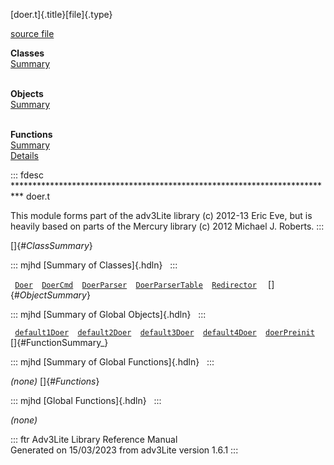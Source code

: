 [doer.t]{.title}[file]{.type}

[source file](../source/doer.t.html)

**Classes**\
[Summary](#_ClassSummary_)\
 

**Objects**\
[Summary](#_ObjectSummary_)\
 

**Functions**\
[Summary](#_FunctionSummary_)\
[Details](#_Functions_)

::: fdesc
\*\*\*\*\*\*\*\*\*\*\*\*\*\*\*\*\*\*\*\*\*\*\*\*\*\*\*\*\*\*\*\*\*\*\*\*\*\*\*\*\*\*\*\*\*\*\*\*\*\*\*\*\*\*\*\*\*\*\*\*\*\*\*\*\*\*\*\*\*\*\*\*\*\*
doer.t

This module forms part of the adv3Lite library (c) 2012-13 Eric Eve, but
is heavily based on parts of the Mercury library (c) 2012 Michael J.
Roberts.
:::

[]{#_ClassSummary_}

::: mjhd
[Summary of Classes]{.hdln}  
:::

` `[`Doer`](../object/Doer.html)`  `[`DoerCmd`](../object/DoerCmd.html)`  `[`DoerParser`](../object/DoerParser.html)`  `[`DoerParserTable`](../object/DoerParserTable.html)`  `[`Redirector`](../object/Redirector.html)`  `
[]{#_ObjectSummary_}

::: mjhd
[Summary of Global Objects]{.hdln}  
:::

` `[`default1Doer`](../object/default1Doer.html)`  `[`default2Doer`](../object/default2Doer.html)`  `[`default3Doer`](../object/default3Doer.html)`  `[`default4Doer`](../object/default4Doer.html)`  `[`doerPreinit`](../object/doerPreinit.html)`  `
[]{#FunctionSummary_}

::: mjhd
[Summary of Global Functions]{.hdln}  
:::

*(none)* []{#_Functions_}

::: mjhd
[Global Functions]{.hdln}  
:::

*(none)*

::: ftr
Adv3Lite Library Reference Manual\
Generated on 15/03/2023 from adv3Lite version 1.6.1
:::
